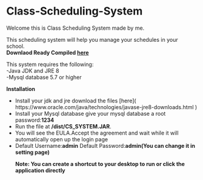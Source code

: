 # Class-Scheduling-System
Welcome this is Class Scheduling System made by me.

This scheduling system will help you manage your schedules in your school.
<br>
<b>Downlaod Ready Compiled [here](http://roydesu.epizy.com/upload/dist.zip/dist.zip)</b>


This system requires the following:
<br>
-Java JDK and JRE 8<br>
-Mysql database 5.7 or higher

<b>Installation</b>
<ul>
  <li>Install your jdk and jre download the files [here]( https://www.oracle.com/java/technologies/javase-jre8-downloads.html )</li>
  <li> Install your Mysql database give your mysql database a root password:<b>1234</b></li>
 <li>Run the file at <b>/dist/CS_SYSTEM.JAR</b>.</li>
 <li> You will see the EULA.Accept the agreement and wait while it will automatically open up the login page </li>
  
  <li>Default Username:<b>admin</b> Default Password:<b>admin(You can change it in setting page)</b></li> 
  
  <b>Note: You can create a shortcut to your desktop to run or click the application directly</b>
  </ul>
